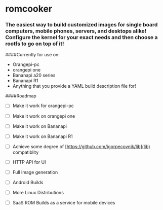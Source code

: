 # romcooker

### The easiest way to build customized images for single board computers, mobile phones, servers, and desktops alike!  Configure the kernel for your exact needs and then choose a rootfs to go on top of it!

####Currently for use on:

 * Orangepi-pc
 * orangepi one
 * Bananapi a20 series
 * Bananapi R1
 * Anything that you provide a YAML build description file for!
 
####Roadmap

- [ ] Make it work for orangepi-pc
- [ ] Make it work on orangepi one
- [ ] Make it work on Bananapi
- [ ] Make it work on Bananapi R1
- [ ] Achieve some degree of [https://github.com/igorpecovnik/lib](lib) compatiblity
- [ ] HTTP API for UI
- [ ] Full image generation
- [ ] Android Builds
- [ ] More Linux Distributions
- [ ] SaaS ROM Builds as a service for mobile devices
 

 
 

